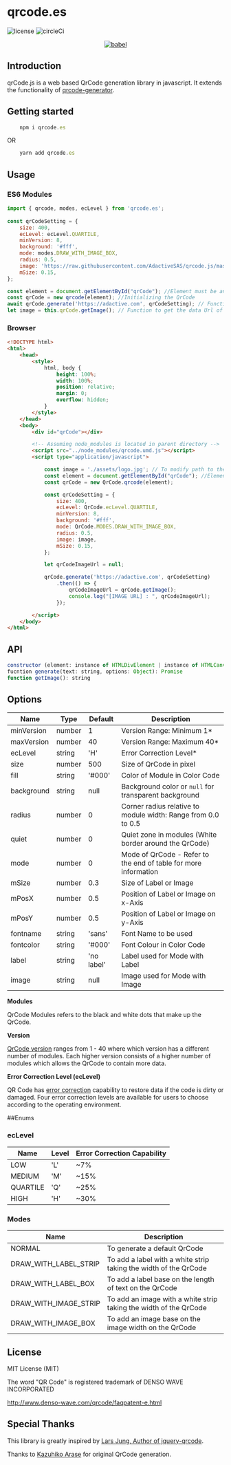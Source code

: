 # qrcode.es
![license](https://img.shields.io/github/license/mashape/apistatus.svg)
![circleCi](https://circleci.com/gh/AdactiveSAS/qrcode.js.svg?style=shield&circle-token=:circle-token)

<p align="center">
  <a href="http://adactive.com">
    <img alt="babel" src="https://user-images.githubusercontent.com/8574893/41667613-f9636b62-74df-11e8-9b9a-981f86a2a521.png">
  </a>
</p>

## Introduction
qrCode.js is a web based QrCode generation library in javascript. It extends the functionality of [qrcode-generator](https://github.com/kazuhikoarase/qrcode-generator). 

## Getting started

```javascript
    npm i qrcode.es
```
OR
```javascript
    yarn add qrcode.es
```

## Usage

### ES6 Modules
```javascript
import { qrcode, modes, ecLevel } from 'qrcode.es';
    
const qrCodeSetting = {
    size: 400,
    ecLevel: ecLevel.QUARTILE,
    minVersion: 8,
    background: '#fff',
    mode: modes.DRAW_WITH_IMAGE_BOX,
    radius: 0.5,
    image: 'https://raw.githubusercontent.com/AdactiveSAS/qrcode.js/master/adactiveLogo.jpg',
    mSize: 0.15,
};

const element = document.getElementById("qrCode"); //Element must be an instance of HTMLCanvasElement or HTMLDivElement
const qrCode = new qrcode(element); //Initializing the QrCode
await qrCode.generate('https://adactive.com', qrCodeSetting); // Function that generates the QrCode
let image = this.qrCode.getImage(); // Function to get the data Url of the QrCode Image

```

### Browser
```html
<!DOCTYPE html>
<html>
    <head>
        <style>
            html, body {
                height: 100%;
                width: 100%;
                position: relative;
                margin: 0;
                overflow: hidden;
            }
        </style>
    </head>
    <body>
        <div id="qrCode"></div>

        <!-- Assuming node_modules is located in parent directory -->
        <script src="../node_modules/qrcode.umd.js"></script>
        <script type="application/javascript">

            const image = './assets/logo.jpg'; // To modify path to the image url
            const element = document.getElementById("qrCode"); //Element must be an instance of HTMLCanvasElement or HTMLDivElement
            const qrCode = new QrCode.qrcode(element);

            const qrCodeSetting = {
                size: 400,
                ecLevel: QrCode.ecLevel.QUARTILE,
                minVersion: 8,
                background: '#fff',
                mode: QrCode.MODES.DRAW_WITH_IMAGE_BOX,
                radius: 0.5,
                image: image,
                mSize: 0.15,
            };

            let qrCodeImageUrl = null;

            qrCode.generate('https://adactive.com', qrCodeSetting)
                .then(() => {
                    qrCodeImageUrl = qrCode.getImage();
                    console.log("[IMAGE URL] : ", qrCodeImageUrl);
                });

        </script>
    </body>
</html>

```

## API

```javascript
constructor (element: instance of HTMLDivElement | instance of HTMLCanvasElement): qrcode
fucntion generate(text: string, options: Object): Promise
function getImage(): string
```

## Options

| Name       | Type   | Default    | Description                                                     |
| ---------- | ------ | ---------- | --------------------------------------------------------------- |
| minVersion | number | 1          | Version Range: Minimum 1*                                       |
| maxVersion | number | 40         | Version Range: Maximum 40*                                      |
| ecLevel    | string | 'H'        | Error Correction Level*                                         |
| size       | number | 500        | Size of QrCode in pixel                                         |
| fill       | string | '#000'     | Color of Module in Color Code                                   |
| background | string | null       | Background color or `null` for transparent background           |
| radius     | number | 0          | Corner radius relative to module width: Range from 0.0 to 0.5   |
| quiet      | number | 0          | Quiet zone in modules (White border around the QrCode)          |
| mode       | number | 0          | Mode of QrCode - Refer to the end of table for more information |
| mSize      | number | 0.3        | Size of Label or Image                                          |
| mPosX      | number | 0.5        | Position of Label or Image on x-Axis                            |
| mPosY      | number | 0.5        | Position of Label or Image on y-Axis                            |
| fontname   | string | 'sans'     | Font Name to be used                                            |
| fontcolor  | string | '#000'     | Font Colour in Color Code                                       |
| label      | string | 'no label' | Label used for Mode with Label                                  |
| image      | string | null       | Image used for Mode with Image                                  |

**Modules**

QrCode Modules refers to the black and white dots that make up the QrCode.

**Version**

[QrCode version](http://www.qrcode.com/en/about/version.html) ranges from 1 - 40 where which version has a different number of modules. Each higher version consists of a higher number of modules which allows the QrCode to contain more data.

**Error Correction Level (ecLevel)**

QR Code has [error correction](http://www.qrcode.com/en/about/error_correction.html) capability to restore data if the code is dirty or damaged. Four error correction levels are available for users to choose according to the operating environment.


##Enums
### ecLevel

| Name     | Level | Error Correction Capability |
| -------- | ---   | --------------------------- |
| LOW      | 'L'   | ~7%                         |
| MEDIUM   | 'M'   | ~15%                        |
| QUARTILE | 'Q'   | ~25%                        |
| HIGH     | 'H'   | ~30%                        |

### Modes

| Name                  | Description                                                       |
| --------------------- | ----------------------------------------------------------------- |
| NORMAL                | To generate a default QrCode                                      |
| DRAW_WITH_LABEL_STRIP | To add a label with a white strip taking the width of the QrCode  |
| DRAW_WITH_LABEL_BOX   | To add a label base on the length of text on the QrCode           |
| DRAW_WITH_IMAGE_STRIP | To add an image with a white strip taking the width of the QrCode |
| DRAW_WITH_IMAGE_BOX   | To add an image base on the image width on the QrCode             |


## License
MIT License (MIT)

The word "QR Code" is registered trademark of DENSO WAVE INCORPORATED 

http://www.denso-wave.com/qrcode/faqpatent-e.html

## Special Thanks
This library is greatly inspired by [Lars Jung, Author of jquery-qrcode](https://github.com/lrsjng/jquery-qrcode).

Thanks to [Kazuhiko Arase](https://github.com/kazuhikoarase/qrcode-generator) for original QrCode generation.
